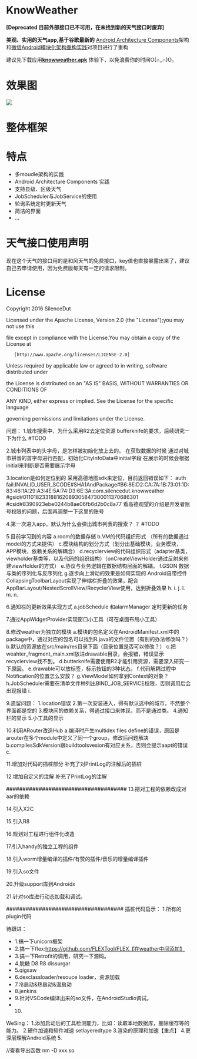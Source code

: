 
# KnowWeather
**[Deprecated 目前外部接口已不可用，在未找到新的天气接口时废弃]**

**美观、实用的天气app,基于谷歌最新的**
[Android Architecture Components](https://developer.android.com/topic/libraries/architecture/index.html)架构和[微信Android模块化架构重构实践](https://mp.weixin.qq.com/s?__biz=MzAwNDY1ODY2OQ==&mid=2649286672&idx=1&sn=4d9db00c496fcafd1d3e01d69af083f9)对项目进行了重构


建议先下载应用[**knowweather.apk**](https://github.com/SilenceDut/KnowWeather/blob/master/apk/knowweather.apk?raw=true) 体验下，以免浪费你的时间O(∩_∩)O。

# 效果图
![](http://ww2.sinaimg.cn/large/006y8lVagw1faiecmxxx2j312w0dwtci.jpg)

# 整体框架



# 特点
 * 多moudle架构的实践
 * Android Architecture Components 实践
 * 支持县级、区级天气
 * JobScheduler与JobService的使用
 * 轮询系统定时更新天气
 * 简洁的界面
 * ...
 

 
# 天气接口使用声明
 
现在这个天气的接口用的是和风天气的免费接口，key值也直接暴露出来了，建议自己去申请使用，因为免费版每天有一定的请求限制。
 

# License

Copyright 2016 SilenceDut

Licensed under the Apache License, Version 2.0 (the "License");you may not use this 

file except in compliance with the License.You may obtain a copy of the License at

       [http://www.apache.org/licenses/LICENSE-2.0]

Unless required by applicable law or agreed to in writing, software distributed under 

the License is distributed on an "AS IS" BASIS, WITHOUT WARRANTIES OR CONDITIONS OF 

ANY KIND, either express or implied. See the License for the specific language 

governing permissions and limitations under the License.



问题：
1.城市搜索中，为什么采用R2去定位资源
bufferknife的要求，后续研究一下为什么
#TODO

2.城市列表中的头字母，是怎样被初始化放上去的。
在获取数据的时候
通过对城市拼音的首字母进行匹配，初始化CityInfoData中initial字段
在展示的时候会根据initial来判断是否需要展示字母

3.location是如何定位到的
采用高德地图sdk来定位，目前返回错误如下：
auth fail:INVALID_USER_SCODE#SHA1AndPackage#B6:8E:D2:CA:7A:1B:73:01:1D:83:46:1A:29:A3:4E:5A:74:D3:6E:3A:com.silencedut.knowweather #gsid#011018233188162089305847300011370686301 #csid#8390923ebe0244b8ae06fb6d2b0c8a77
看高德观望的介绍是开发者账号权限的问题，后面再调整一下这里的账号

4.第一次进入app，默认为什么会弹出城市列表的搜索？
？
#TODO


5.目前学习到的内容
a.room的数据存储
b.VM的代码组织形式 （所有的数据通过model的方式来提供）
c.模块结构的划分方式（划分出基础模块，业务模块，APP模块，依赖关系的解耦合）
d.recyclerview的代码组织形式（adapter基类，viewholder基类等，以及代码的组织结构）（onCreateViewHolder通过反射来创建viewHolder的方式）
e.协议与业务逻辑在数据结构层面的解耦。
f.GSON 数据与类的序列化与反序列化
g.逐步向上滑动的效果是如何实现的
Android自带控件CollapsingToolbarLayout实现了伸缩栏折叠的效果，配合AppBarLayout/NestedScrollView/RecyclerView使用，达到折叠效果
h.
i.
j.
l.
m.
n.

6.通知栏的更新效果实现方式
a.jobSchedule 和alarmManager 定时更新的任务

7.通过AppWidgetProvider实现窗口小工具（可在桌面布局小工具）

8.修改weather为独立的模块
a.模块的包名定义在AndroidManifest.xml中的package中，通过对应的包名可以找到R.java的文件位置（有别的办法修改吗？）
b.默认的资源放在src/main/res目录下面（目录位置是否可以修改？）
c.把weahter_fragment_main.xml放进drawable目录，会报错，错误显示recyclerview找不到。
d.butterknife需要使用R2才能引用资源，需要深入研究一下原因。
e.drawable可以放<selector>标签，标示按钮的3种状态。
f.代码解耦过程中Notification的位置怎么安放？
g.ViewModel如何拿到Context的对象？
h.JobScheduler需要在清单文件种列出BIND_JOB_SERVICE权限，否则调用后会出现报错
i.

9.遗留问题：
1.location错误
2.第一次安装进入，得有默认选中的城市，不然整个界面都是空的
3.模块间的依赖关系，得通过接口来体现，而不是通过类。
4.通知栏的显示
5.小工具的显示

10.利用ARouter改造Hub
a.编译时产生multidex files define的错误，原因是arouter在多个module中定义了同一个group，修改后问题解决
b.compilesSdkVersion跟buildtoolsvesion有对应关系，否则会提示aapt的错误
c.

11.增加对代码的插桩部分
补充了对PrintLog的注解后的插桩

12.增加自定义的注解
补充了PrintLog的注解


#####################################
13.把对工程的依赖改成对aar的依赖

14.引入X2C

15.引入R8

16.规划对工程进行组件化改造

17.引入handy的独立工程的组件

18.引入worm增量编译的插件/有赞的插件/音乐的增量编译插件

19.引入so文件

20.升级support库到Androidx

21.针对so库进行动态加载和调试。



####################################
插桩代码启示：
1.所有的plugin代码


待跟进：
- 1.搞一下unicorn框架
- 2.搞一下flex:https://github.com/FLEXTool/FLEX【在weather中间添加】
- 3.搞一下Retrofit的调用，研究一下源码。
- 4.脱糖 D8 R8 dissurgar
- 5.qigsaw
- 6.dexclassloader/resouce loader，资源加载
- 7.冷启动&热启动&温启动
- 8.jenkins
- 9.针对VSCode编译出来的so文件，在AndroidStudio调试。
- 10.




WeSing：
1.添加启动后的工具检测能力，比如：读取本地数据库，删除缓存等的能力。
2.硬件加速和软件减速 setlayeredtype
3.渲染的原理和加速【重点】
4.更深层理解Android系统
5.


//查看导出函数
nm -D xxx.so


